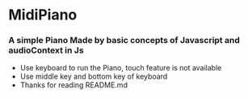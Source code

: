 # MidiPiano
### A simple Piano Made by basic concepts of Javascript and audioContext in Js
- Use keyboard to run the Piano, touch feature is not available
- Use middle key and bottom key of keyboard
- Thanks for reading README.md
